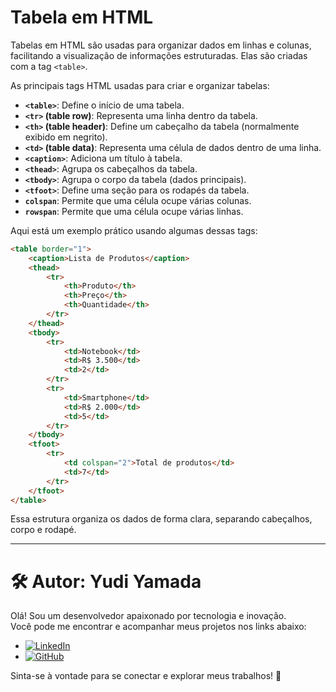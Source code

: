 # Tabela em HTML

Tabelas em HTML são usadas para organizar dados em linhas e colunas, facilitando a visualização de informações estruturadas. Elas são criadas com a tag `<table>`.

As principais tags HTML usadas para criar e organizar tabelas:

- **`<table>`**: Define o início de uma tabela.
- **`<tr>` (table row)**: Representa uma linha dentro da tabela.
- **`<th>` (table header)**: Define um cabeçalho da tabela (normalmente exibido em negrito).
- **`<td>` (table data)**: Representa uma célula de dados dentro de uma linha.
- **`<caption>`**: Adiciona um título à tabela.
- **`<thead>`**: Agrupa os cabeçalhos da tabela.
- **`<tbody>`**: Agrupa o corpo da tabela (dados principais).
- **`<tfoot>`**: Define uma seção para os rodapés da tabela.
- **`colspan`**: Permite que uma célula ocupe várias colunas.
- **`rowspan`**: Permite que uma célula ocupe várias linhas.

Aqui está um exemplo prático usando algumas dessas tags:

```html
<table border="1">
    <caption>Lista de Produtos</caption>
    <thead>
        <tr>
            <th>Produto</th>
            <th>Preço</th>
            <th>Quantidade</th>
        </tr>
    </thead>
    <tbody>
        <tr>
            <td>Notebook</td>
            <td>R$ 3.500</td>
            <td>2</td>
        </tr>
        <tr>
            <td>Smartphone</td>
            <td>R$ 2.000</td>
            <td>5</td>
        </tr>
    </tbody>
    <tfoot>
        <tr>
            <td colspan="2">Total de produtos</td>
            <td>7</td>
        </tr>
    </tfoot>
</table>
```

Essa estrutura organiza os dados de forma clara, separando cabeçalhos, corpo e rodapé.

---

# 🛠️ **Autor:** Yudi Yamada

Olá! Sou um desenvolvedor apaixonado por tecnologia e inovação.  
Você pode me encontrar e acompanhar meus projetos nos links abaixo:

- [![LinkedIn](https://img.shields.io/badge/LinkedIn-blue?style=flat&logo=linkedin)](https://www.linkedin.com/in/yudi-yamada-0a10181b9/)
- [![GitHub](https://img.shields.io/badge/GitHub-black?style=flat&logo=github)](https://github.com/YudiYamada)

Sinta-se à vontade para se conectar e explorar meus trabalhos! 🚀